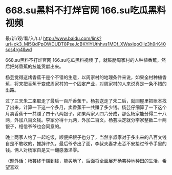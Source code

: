 # 668.su黑料不打烊官网 166.su吃瓜黑料视频

最/新/观/看/入/口/ http://www.baidu.com/link?url=ok3_Ml5QdPpOWDUDT8PseJcBKYiYUthhvs1MDf_XWaxIqoOiiz3h9rK40scs4rg4&wd

668.su黑料不打烊官网 166.su吃瓜黑料视频
了，就鼓励周家村的人种植香蕉，然后把烤香蕉的技能贡献出来。

杨芸觉得这烤香蕉干是个不错的生意，以周家村的地理条件来说，如果全村种植香蕉，将来把香蕉干变成周家村的一个固定产业，对周家村的人来说真是一条不错的出路。

过了三天朱二来取走了最后一百斤香蕉干。杨芸送走了朱二后，就回屋里把账本找了出来，计算一下这一个多月，卖香蕉干一共赚了多少钱。杨芸仔细算了一下这个月卖香蕉干一共赚了四十八两银子。如果两家人四六分成，那么杨家能分得二十八两，外加八百文钱。李家分得十九两，外加二百文。杨芸决定就分李家整数二十两银子，相信爷爷也会同意的。

晚上两家人约了一起吃饭，顺便把银子也分了，当然李叔家对于多出来的八百文钱自是不敢收的，推辞许久，最后爷爷出了面，李叔夫妻才忐忑不安接过爷爷手里的钱。俩人对杨家自是又一翻感激涕零。

（题外话：杨芸终于赚到钱，能买地了，后面将全面展开杨芸种地种田的生活，希望喜欢
